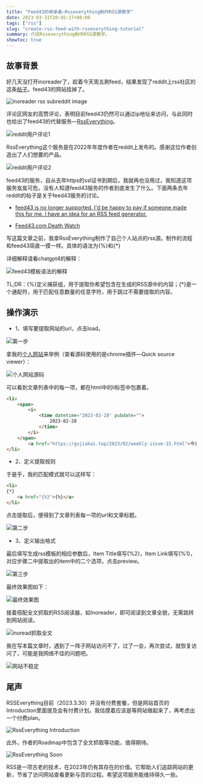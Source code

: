 ```yaml
---
title: "Feed43的继承者—Rsseverything制作RSS源教学"
date: 2023-03-31T20:45:17+08:00
tags: ["rss"]
slug: "create-rss-feed-with-rsseverything-tutorial"
summary: 介绍Rsseverything制作RSS源教学。
showtoc: true
---
```


## 故事背景

好几天没打开inoreader了，趁着今天周五刷feed，结果发现了reddit上rss社区的这条[帖子](https://www.reddit.com/r/rss/comments/125igab/feed43_is_this_the_end/)。feed43的网站挂掉了。

![inoreader rss subreddit image](https://vip2.loli.io/2023/03/31/rus18NUBJeAEWhF.webp)

评论区网友的高赞评论，表明目前feed43仍然可以通过ip地址来访问，与此同时也给出了feed43的代替服务—[RssEverything](https://rss.stephenslab.top/)。

![reddit用户评论1](https://vip2.loli.io/2023/03/31/TbE9Oq2NArjWLBG.webp)

RssEverything这个服务是在2022年年度作者在reddit上发布的。感谢这位作者创造出了人们想要的产品。

![reddit用户评论2](https://vip2.loli.io/2023/03/31/Nclog1G6ipPUaQS.webp)

feed43的服务，自从去年https的ssl证书到期后，我就再也没用过，我知道这项服务岌岌可危。没有人知道feed43服务的作者到底发生了什么。下面两条去年reddit的帖子是关于feed43服务的讨论。

- [feed43 is no longer supported. I'd be happy to pay if someone made this for me. I have an idea for an RSS feed generator.](https://www.reddit.com/r/rss/comments/xv6y8d/feed43_is_no_longer_supported_id_be_happy_to_pay/)

- [Feed43.com Death Watch](https://www.reddit.com/r/rss/comments/z4uuy6/feed43com_death_watch/)

写这篇文章之前，我拿RssEverything制作了自己个人站点的rss源。制作的流程和feed43简直一摸一样。具体的语法为{%}和{*}

详细解释请看chatgpt4的解释：

![feed43模板语法的解释](https://vip2.loli.io/2023/03/31/JTHuLaXNVMKmw1x.webp)

TL;DR：{%}定义捕获组，用于提取你希望包含在生成的RSS源中的内容；{*}是一个通配符，用于匹配任意数量的任意字符，用于跳过不需要提取的内容。



## 操作演示

- 1、填写要提取网站的url，点击load。

![第一步](https://vip2.loli.io/2023/03/31/qe3TNr4oa8XkFSJ.webp)

拿我的[个人网站](https://gujiakai.top)来举例（查看源码使用的是chrome插件—Quick source viewer）：

![个人网站源码](https://vip2.loli.io/2023/03/31/3BbpkRD8PSzd4M5.webp)

可以看到文章列表中的每一项，都在html中的li标签中包裹着。

```html
<li>
    <span>
        <i>
            <time datetime="2023-02-28" pubdate="">
                2023-02-28
            </time>
        </i>
    </span>
        <a href="https://gujiakai.top/2023/02/weekly-issue-15.html">今天我学了什么 #15</a>
</li>
```

- 2、定义提取规则

于是乎，我的匹配模式就可以这样写：

```html
<li>
{*}
    <a href="{%}">{%}</a>
</li>
```

点击提取后，便得到了文章列表每一项的url和文章标题。

![第二步](https://vip2.loli.io/2023/03/31/i1Ikz4uxVKXbDWh.webp)

- 3、定义输出格式

最后填写生成rss模板的相应参数后，Item Title填写{%2}，Item Link填写{%1}，对应步骤二中提取出的item中的二个选项，点击preview。

![第三步](https://vip2.loli.io/2023/03/31/p6unhFmO93dXHWl.webp)

最终效果图如下：

![最终效果图](https://vip2.loli.io/2023/03/31/F6SUDuaCh18Bepc.webp)

接着搭配全文抓取的RSS阅读器，如Inoreader，即可阅读到文章全貌，无需跳转到网站阅读。

![inoread抓取全文](https://vip2.loli.io/2023/03/31/vntIJflO6i4yBdC.webp)

我在写本篇文章时，遇到了一阵子网站访问不了，过了一会，再次尝试，就恢复访问了，可能是我网络不佳的问题吧。

![网站不稳定](https://vip2.loli.io/2023/03/31/wI3JxqamzE5UTBG.webp)

## 尾声

RSSEverything目前（2023.3.30）并没有付费套餐，但是网站首页的Introduction里面提及会有付费计划。我估摸着应该是等网站做起来了，再考虑出一个付费plan。

![RssEverything Introduction](https://vip2.loli.io/2023/03/31/okfayZb4P5lMESA.webp)

此外，作者的Roadmap中包含了全文抓取等功能，值得期待。

![RssEverything Soon](https://vip2.loli.io/2023/03/31/KftpkQV46Sg952X.webp)

RSS是一项古老的技术，在2023年仍有其存在的价值。它帮助人们追踪网站的更新，节省了访问网站查看更新与否的过程。希望这项服务能维持得久一些。

